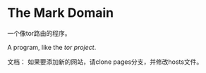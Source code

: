 # The Mark Domain

一个像tor路由的程序。

A program, like the *tor project*.

文档：
如果要添加新的网站，请clone pages分支，并修改hosts文件。
